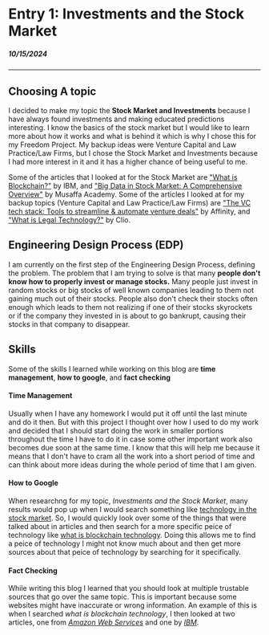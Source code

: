 # Entry 1: Investments and the Stock Market
##### 10/15/2024
---
## Choosing A topic
I decided to make my topic the **Stock Market and Investments** because I have always found investments and making educated predictions interesting. I know the basics of the stock market but I would like to learn more about how it works and what is behind it which is why I chose this for my Freedom Project. My backup ideas were Venture Capital and Law Practice/Law Firms, but I chose the Stock Market and Investments because I had more interest in it and it has a higher chance of being useful to me.  

Some of the articles that I looked at for the Stock Market are ["What is Blockchain?"](https://www.ibm.com/topics/blockchain) by IBM, and ["Big Data in Stock Market: A Comprehensive Overview"](https://academy.musaffa.com/big-data-in-the-stock-market/#:~:text=Big%20data%20facilitates%20improved%20risk,risks%20and%20market%20volatility%20patterns.) by Musaffa Academy. Some of the articles I looked at for my backup topics (Venture Capital and Law Practice/Law Firms) are ["The VC tech stack: Tools to streamline & automate venture deals"](https://www.affinity.co/guides/the-vc-tech-stack-tools-to-streamline-automate-venture-deals#:~:text=Download%20guide-,What%20is%20a%20venture%20capital%20tech%20stack%3F,stages%20of%20the%20dealmaking%20process.) by Affinity, and ["What is Legal Technology?"](https://www.clio.com/resources/legal-technology/what-is-legal-technology/) by Clio.

## Engineering Design Process (EDP)
I am currently on the first step of the Engineering Design Process, defining the problem. The problem that I am trying to solve is that many **people don't know how to properly invest or manage stocks.** Many people just invest in random stocks or big stocks of well known companies leading to them not gaining much out of their stocks. People also don't check their stocks often enough which leads to them not realizing if one of their stocks skyrockets or if the company they invested in is about to go bankrupt, causing their stocks in that company to disappear.

## Skills
Some of the skills I learned while working on this blog are **time management**, **how to google**, and **fact checking**

#### Time Management
Usually when I have any homework I would put it off until the last minute and do it then. But with this project I thought over how I used to do my work and decided that I should start doing the work in smaller portions throughout the time I have to do it in case some other important work also becomes due soon at the same time. I know that this will help me because it means that I don't have to cram all the work into a short period of time and can think about more ideas during the whole period of time that I am given.

#### How to Google
When researchng for my topic, _Investments and the Stock Market_, many results would pop up when I would search something like [technology in the stock market](https://www.google.com/search?q=technology+in+the+stock+market&rlz=1C5GCCM_en&oq=technology+in+the+stock+market&gs_lcrp=EgZjaHJvbWUyBggAEEUYOdIBCDQ3MTFqMGoxqAIAsAIA&sourceid=chrome&ie=UTF-8&safe=active&ssui=on). So, I would quickly look over some of the things that were talked about in articles and then search for a more specific peice of technology like [what is blockchain technology](https://www.google.com/search?q=what+is+blockchain+technology&rlz=1C5GCCM_en&oq=what+is+blockchain+technology&gs_lcrp=EgZjaHJvbWUyBggAEEUYOdIBCDU5MzVqMGoxqAIAsAIA&sourceid=chrome&ie=UTF-8&safe=active&ssui=on). Doing this allows me to find a peice of technology I might not know much about and then get more sources about that peice of technology by searching for it specifically.

#### Fact Checking
While writing this blog I learned that you should look at multiple trustable sources that go over the same topic. This is important because some websites might have inaccurate or wrong information. An example of this is when I searched _what is blockchain technology_, I then looked at two articles, one from [_Amazon Web Services_](https://aws.amazon.com/what-is/blockchain/#:~:text=AWS%20Blockchain%20services%3F-,What%20is%20blockchain%20technology%3F,linked%20together%20in%20a%20chain.) and one by [_IBM_](https://www.ibm.com/topics/blockchain).
